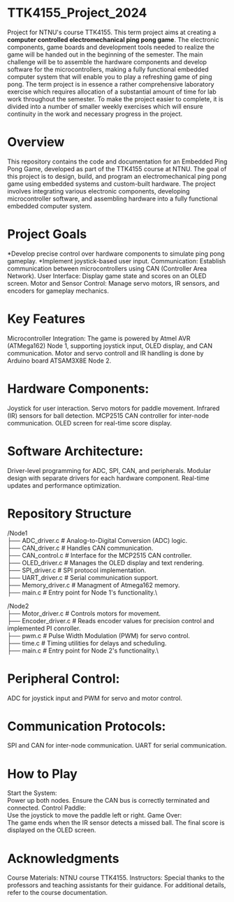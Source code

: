 # TTK4155_Project_2024
Project for NTNU's course TTK4155.
This term project aims at creating a **computer controlled electromechanical ping pong game**. The
electronic components, game boards and development tools needed to realize the game will be
handed out in the beginning of the semester. The main challenge will be to assemble the hardware
components and develop software for the microcontrollers, making a fully functional embedded
computer system that will enable you to play a refreshing game of ping pong. The term project
is in essence a rather comprehensive laboratory exercise which requires allocation of a substantial
amount of time for lab work throughout the semester. To make the project easier to complete, it
is divided into a number of smaller weekly exercises which will ensure continuity in the work and
necessary progress in the project.

# Overview
This repository contains the code and documentation for an Embedded Ping Pong Game, developed as part of the TTK4155 course at NTNU. The goal of this project is to design, build, and program an electromechanical ping pong game using embedded systems and custom-built hardware.
The project involves integrating various electronic components, developing microcontroller software, and assembling hardware into a fully functional embedded computer system.


# Project Goals
*Develop precise control over hardware components to simulate ping pong gameplay.
*Implement joystick-based user input.
Communication: Establish communication between microcontrollers using CAN (Controller Area Network).
User Interface: Display game state and scores on an OLED screen.
Motor and Sensor Control: Manage servo motors, IR sensors, and encoders for gameplay mechanics.

# Key Features
Microcontroller Integration: The game is powered by Atmel AVR (ATMega162) Node 1, supporting joystick input, OLED display, and CAN communication.
Motor and servo controll and IR handling is done by Arduino board ATSAM3X8E Node 2.

# Hardware Components:
Joystick for user interaction.
Servo motors for paddle movement.
Infrared (IR) sensors for ball detection.
MCP2515 CAN controller for inter-node communication.
OLED screen for real-time score display.

# Software Architecture:
Driver-level programming for ADC, SPI, CAN, and peripherals.
Modular design with separate drivers for each hardware component.
Real-time updates and performance optimization.

# Repository Structure
/Node1\
├── ADC_driver.c         # Analog-to-Digital Conversion (ADC) logic.\
├── CAN_driver.c         # Handles CAN communication.\
├── CAN_control.c        # Interface for the MCP2515 CAN controller.\
├── OLED_driver.c        # Manages the OLED display and text rendering.\
├── SPI_driver.c         # SPI protocol implementation.\
├── UART_driver.c        # Serial communication support.\
├── Memory_driver.c      # Managment of Atmega162 memory.\
├── main.c               # Entry point for Node 1's functionality.\

/Node2\
├── Motor_driver.c       # Controls motors for movement.\
├── Encoder_driver.c     # Reads encoder values for precision control and implemented PI conroller.\
├── pwm.c                # Pulse Width Modulation (PWM) for servo control.\
├── time.c               # Timing utilities for delays and scheduling.\
├── main.c               # Entry point for Node 2's functionality.\

# Peripheral Control:
ADC for joystick input and PWM for servo and motor control.

# Communication Protocols:
SPI and CAN for inter-node communication. UART for serial communication.

# How to Play
Start the System:\
Power up both nodes. Ensure the CAN bus is correctly terminated and connected.
Control Paddle:\
Use the joystick to move the paddle left or right.
Game Over:\
The game ends when the IR sensor detects a missed ball. The final score is displayed on the OLED screen.

# Acknowledgments
Course Materials: NTNU course TTK4155.
Instructors: Special thanks to the professors and teaching assistants for their guidance.
For additional details, refer to the course documentation.
